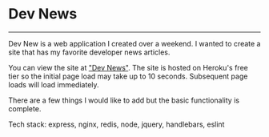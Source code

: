 # Dev News

<hr/>
Dev New is a web application I created over a weekend. I wanted to create a site that has my favorite developer news articles. 

You can view the site at ["Dev News"](http://devnews.noip.me/). The site is hosted on Heroku's free tier so the initial page load may take up to 10 seconds. Subsequent page loads will load immediately.  

There are a few things I would like to add but the basic functionality is complete. 

Tech stack: express, nginx, redis, node, jquery, handlebars, eslint

